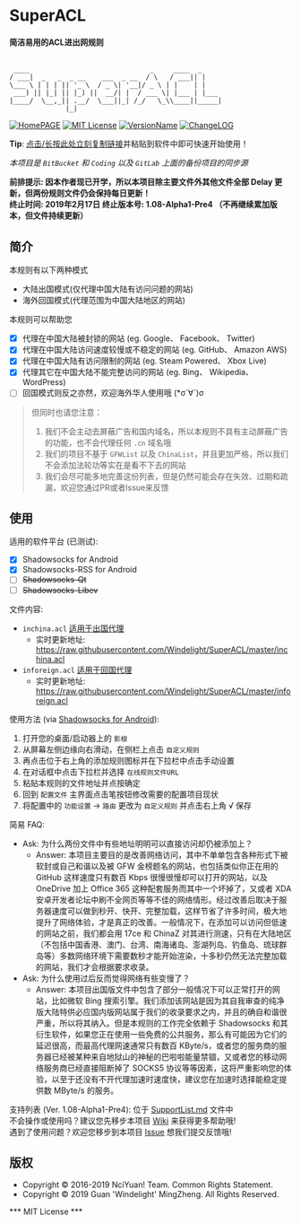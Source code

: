 # SuperACL 
#### 简洁易用的ACL进出网规则 
```

 ____                              _     ____  _
/ ___|  _   _  _ __    ___  _ __  / \   / ___|| |
\___ \ | | | || '_ \  / _ \| '__|/ _ \ | |    | |
 ___) || |_| || |_) ||  __/| |  / ___ \| |___ | |___
|____/  \__,_|| .__/  \___||_| /_/   \_\\____||_____|
              |_|

```
[![HomePAGE](https://img.shields.io/badge/Home-Page-blue.svg?style=flat)](https://powerfulweb.nciyuan.net)
[![MIT License](https://img.shields.io/badge/License-MIT-green.svg?style=flat)](https://github.com/Windelight/SuperACL/blob/master/License.md)
[![VersionName](https://img.shields.io/badge/Version-108Alpha1Pre4-orange.svg?style=flat)](https://github.com/Windelight/SuperACL/tree/master)
[![ChangeLOG](https://img.shields.io/badge/Change-Log-red.svg?style=flat)](https://github.com/Windelight/SuperACL/blob/master/ChangeLog.md)

**Tip**: [点击/长按此处立刻复制链接](https://raw.githubusercontent.com/Windelight/SuperACL/master/inchina.acl)并粘贴到软件中即可快速开始使用！  

_本项目是 `BitBucket` 和 `Coding` 以及 `GitLab` 上面的备份项目的同步源_

**前排提示: 因本作者现已开学，所以本项目除主要文件外其他文件全部 Delay 更新，但两份规则文件仍会保持每日更新！**  
**终止时间: 2019年2月17日 终止版本号: 1.08-Alpha1-Pre4 （不再继续累加版本，但文件持续更新）**  

## 简介
 本规则有以下两种模式
 * 大陆出国模式(仅代理中国大陆有访问问题的网站)
 * 海外回国模式(代理范围为中国大陆地区的网站)  

本规则可以帮助您  
- [x] 代理在中国大陆被封锁的网站 (eg. Google、 Facebook、 Twitter)
- [x] 代理在中国大陆访问速度较慢或不稳定的网站 (eg. GitHub、 Amazon AWS)
- [x] 代理在中国大陆有访问限制的网站 (eg. Steam Powered、 Xbox Live)
- [x] 代理其它在中国大陆不能完整访问的网站 (eg. Bing、 Wikipedia、 WordPress)
- [ ] 回国模式则反之亦然，欢迎海外华人使用哦 (*σ´∀`)σ
> 但同时也请您注意：  
> 1. 我们不会主动去屏蔽广告和国内域名，所以本规则不具有主动屏蔽广告的功能，也不会代理任何 `.cn` 域名哦
> 2. 我们的项目不基于 `GFWList` 以及 `ChinaList`，并且更加严格，所以我们不会添加法轮功等实在是看不下去的网站
> 3. 我们会尽可能多地完善这份列表，但是仍然可能会存在失效、过期和疏漏，欢迎您通过PR或者Issue来反馈

## 使用
适用的软件平台 (已测试):
- [x] Shadowsocks for Android
- [x] Shadowsocks-RSS for Android  
- [ ] ~~Shadowsocks-Qt~~
- [ ] ~~Shadowsocks-Libev~~

文件内容:
- `inchina.acl` <u>适用于出国代理</u>  
  - 实时更新地址: https://raw.githubusercontent.com/Windelight/SuperACL/master/inchina.acl
- `inforeign.acl` <u>适用于回国代理</u>
  - 实时更新地址: https://raw.githubusercontent.com/Windelight/SuperACL/master/inforeign.acl  

使用方法 (via [Shadowsocks for Android](https://github.com/shadowsocks/shadowsocks-android)):
 1. 打开您的桌面/启动器上的 `影梭` 
 2. 从屏幕左侧边缘向右滑动，在侧栏上点击 `自定义规则` 
 3. 再点击位于右上角的添加规则图标并在下拉栏中点击手动设置
 4. 在对话框中点击下拉栏并选择 `在线规则文件URL` 
 5. 粘贴本规则的文件地址并点按确定
 6. 回到 `配置文件` 主界面点击笔按钮修改需要的配置项目现状
 7. 将配置中的 `功能设置` -> `路由` 更改为 `自定义规则` 并点击右上角 √ 保存  
 
简易 FAQ:
 - Ask: 为什么两份文件中有些地址明明可以直接访问却仍被添加上？
     - Answer: 本项目主要目的是改善网络访问，其中不单单包含各种形式下被软封或自己和谐以及被 GFW 金榜题名的网站，也包括类似你正在用的 GitHub 这样速度只有数百 Kbps 很慢很慢却可以打开的网站，以及 OneDrive 加上 Office 365 这种配套服务而其中一个坏掉了，又或者 XDA 安卓开发者论坛中刷不全网页等等不佳的网络情形。经过改善后取决于服务器速度可以做到秒开、快开、完整加载，这样节省了许多时间，极大地提升了网络体验，才是真正的改善。一般情况下，在添加可以访问但低速的网站之前，我们都会用 17ce 和 ChinaZ 对其进行测速，只有在大陆地区（不包括中国香港、澳门、台湾、南海诸岛、澎湖列岛、钓鱼岛、琉球群岛等）多数网络环境下需要数秒才能开始渲染，十多秒仍然无法完整加载的网站，我们才会根据要求收录。
 - Ask: 为什么使用过后反而觉得网络有些变慢了？
     - Answer: 本项目出国版文件中包含了部分一般情况下可以正常打开的网站，比如微软 Bing 搜索引擎。我们添加该网站是因为其自我审查的纯净版大陆特供必应国内版网站属于我们的收录要求之内，并且的确自和谐很严重，所以将其纳入。但是本规则的工作完全依赖于 Shadowsocks 和其衍生软件，如果您正在使用一些免费的公共服务，那么有可能因为它们的延迟很高，而最高代理网速通常只有数百 KByte/s，或者您的服务商的服务器已经被某种来自地狱山的神秘的巴啦啦能量禁锢，又或者您的移动网络服务商已经直接阻断掉了 SOCKS5 协议等等因素，这将严重影响您的体验，以至于还没有不开代理加速时速度快，建议您在加速时选择能稳定提供数 MByte/s 的服务。
     
     
支持列表 (Ver. 1.08-Alpha1-Pre4): 位于 [SupportList.md](https://github.com/Windelight/SuperACL/blob/master/SupportList.md) 文件中  
不会操作或使用吗？建议您先移步本项目 [Wiki](https://github.com/Windelight/SuperACL/wiki) 来获得更多帮助哦!  
遇到了使用问题？欢迎您移步到本项目 [Issue](https://github.com/Windelight/SuperACL/issues) 想我们提交反馈哦! 


## 版权
* Copyright &copy; 2016-2019 NciYuan! Team. Common Rights Statement.
* Copyright &copy; 2019 Guan 'Windelight' MingZheng. All Rights Reserved.  

*** MIT License ***
